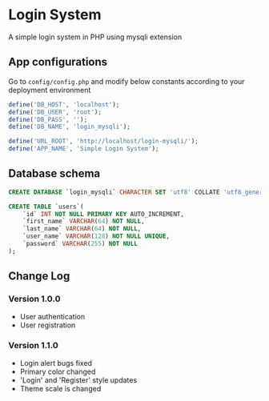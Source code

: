 # Login System

A simple login system in PHP using mysqli extension

## App configurations

Go to ```config/config.php``` and modify below constants according to your deployment environment

``` PHP
define('DB_HOST', 'localhost');
define('DB_USER', 'root');
define('DB_PASS', '');
define('DB_NAME', 'login_mysqli');

define('URL_ROOT', 'http://localhost/login-mysqli/');
define('APP_NAME', 'Simple Login System');
```

## Database schema

```SQL
CREATE DATABASE `login_mysqli` CHARACTER SET 'utf8' COLLATE 'utf8_general_ci';

CREATE TABLE `users`(
    `id` INT NOT NULL PRIMARY KEY AUTO_INCREMENT,
    `first_name` VARCHAR(64) NOT NULL,
    `last_name` VARCHAR(64) NOT NULL,
    `user_name` VARCHAR(128) NOT NULL UNIQUE,
    `password` VARCHAR(255) NOT NULL
);
```

## Change Log

### Version 1.0.0

- User authentication
- User registration

### Version 1.1.0

- Login alert bugs fixed
- Primary color changed
- 'Login' and 'Register' style updates
- Theme scale is changed
